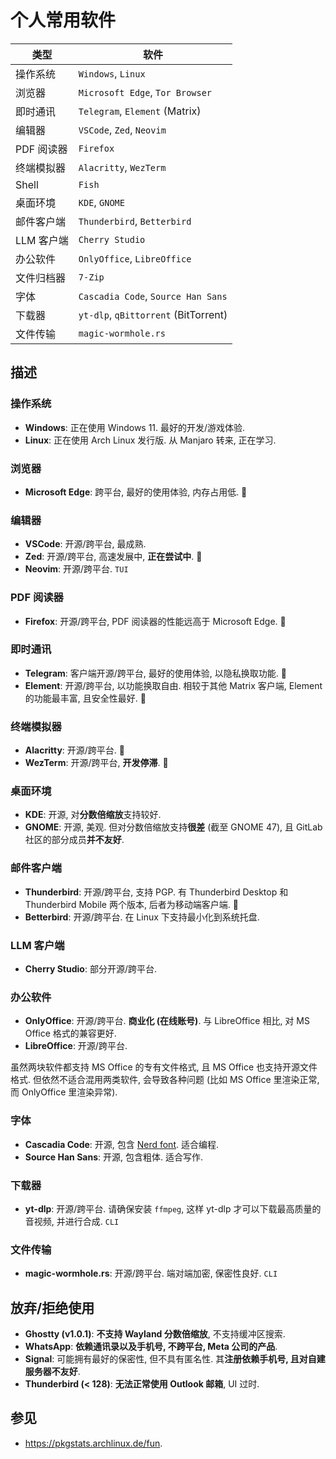 # 个人常用软件

| 类型       | 软件                                 |
|------------|--------------------------------------|
| 操作系统   | `Windows`, `Linux`                   |
| 浏览器     | `Microsoft Edge`, `Tor Browser`      |
| 即时通讯   | `Telegram`, `Element` (Matrix)       |
| 编辑器     | `VSCode`, `Zed`, `Neovim`            |
| PDF 阅读器 | `Firefox`                            |
| 终端模拟器 | `Alacritty`, `WezTerm`               |
| Shell      | `Fish`                               |
| 桌面环境   | `KDE`, `GNOME`                       |
| 邮件客户端 | `Thunderbird`, `Betterbird`          |
| LLM 客户端 | `Cherry Studio`                      |
| 办公软件   | `OnlyOffice`, `LibreOffice`          |
| 文件归档器 | `7-Zip`                              |
| 字体       | `Cascadia Code`, `Source Han Sans`   |
| 下载器     | `yt-dlp`, `qBittorrent` (BitTorrent) |
| 文件传输   | `magic-wormhole.rs`                  |

## 描述

### 操作系统

- **Windows**: 正在使用 Windows 11. 最好的开发/游戏体验.
- **Linux**: 正在使用 Arch Linux 发行版. 从 Manjaro 转来, 正在学习.

### 浏览器

- **Microsoft Edge**: 跨平台, 最好的使用体验, 内存占用低. 📱

### 编辑器

- **VSCode**: 开源/跨平台, 最成熟.
- **Zed**: 开源/跨平台, 高速发展中, **正在尝试中**. 🦀
- **Neovim**: 开源/跨平台. `TUI`

### PDF 阅读器

- **Firefox**: 开源/跨平台, PDF 阅读器的性能远高于 Microsoft Edge. 📱

### 即时通讯

- **Telegram**: 客户端开源/跨平台, 最好的使用体验, 以隐私换取功能. 📱
- **Element**: 开源/跨平台, 以功能换取自由. 相较于其他 Matrix 客户端, Element 的功能最丰富, 且安全性最好. 📱

### 终端模拟器

- **Alacritty**: 开源/跨平台. 🦀
- **WezTerm**: 开源/跨平台, **开发停滞**. 🦀

### 桌面环境

- **KDE**: 开源, 对**分数倍缩放**支持较好.
- **GNOME**: 开源, 美观. 但对分数倍缩放支持**很差** (截至 GNOME 47), 且 GitLab 社区的部分成员**并不友好**.

### 邮件客户端

- **Thunderbird**: 开源/跨平台, 支持 PGP. 有 Thunderbird Desktop 和 Thunderbird Mobile 两个版本, 后者为移动端客户端. 📱
- **Betterbird**: 开源/跨平台. 在 Linux 下支持最小化到系统托盘.

### LLM 客户端

- **Cherry Studio**: 部分开源/跨平台.

### 办公软件

- **OnlyOffice**: 开源/跨平台. **商业化 (在线账号)**. 与 LibreOffice 相比, 对 MS Office 格式的兼容更好.
- **LibreOffice**: 开源/跨平台.

虽然两块软件都支持 MS Office 的专有文件格式, 且 MS Office 也支持开源文件格式. 但依然不适合混用两类软件, 会导致各种问题 (比如 MS Office 里渲染正常, 而 OnlyOffice 里渲染异常).  

### 字体

- **Cascadia Code**: 开源, 包含 [Nerd font]. 适合编程.
- **Source Han Sans**: 开源, 包含粗体. 适合写作.

[Nerd font]: https://github.com/ryanoasis/nerd-fonts

### 下载器

- **yt-dlp**: 开源/跨平台. 请确保安装 `ffmpeg`, 这样 yt-dlp 才可以下载最高质量的音视频, 并进行合成. `CLI`

### 文件传输

- **magic-wormhole.rs**: 开源/跨平台. 端对端加密, 保密性良好. `CLI`

## 放弃/拒绝使用

- **Ghostty (v1.0.1)**: **不支持 Wayland 分数倍缩放**, 不支持缓冲区搜索.
- **WhatsApp**: **依赖通讯录以及手机号, 不跨平台, Meta 公司的产品**.
- **Signal**: 可能拥有最好的保密性, 但不具有匿名性. 其**注册依赖手机号, 且对自建服务器不友好**.
- **Thunderbird (< 128)**: **无法正常使用 Outlook 邮箱**, UI 过时.

## 参见

- <https://pkgstats.archlinux.de/fun>.

